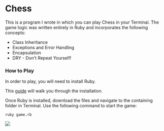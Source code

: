 # Chess

This is a program I wrote in which you can play Chess in your Terminal.  The game
logic was written entirely in Ruby and incorporates the following concepts:

* Class Inheritance
* Exceptions and Error Handling
* Encapsulation
* DRY - Don't Repeat Yourself!

### How to Play

In order to play, you will need to install Ruby.

This [guide](http://installrails.com/steps) will walk you through the installation.

Once Ruby is installed, download the files and navigate to the containing folder in Terminal.
Use the following command to start the game:

`ruby game.rb`

![](http://res.cloudinary.com/pardha/image/upload/v1457829732/Screen_Shot_2016-03-12_at_4.38.57_PM_fvswrf.png)
